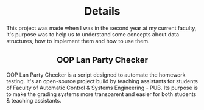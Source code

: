 <h1 align="center">
  Details
</h2>

This project was made when I was in the second year at my current faculty, it's purpose was to help us to understand some concepts about data structures, how to implement them and how to use them.




<h2 align="center">
  OOP Lan Party Checker  
</h2>

OOP Lan Party Checker is a script designed to automate the homework testing. It's an open-source project build by teaching assistants for students of Faculty of Automatic Control & Systems Engineering - PUB. Its purpose is to make the grading systems more transparent and easier for both students & teaching assistants.


